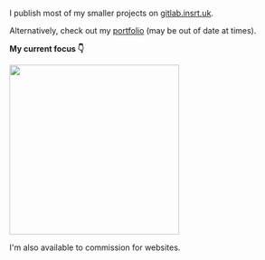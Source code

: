 I publish most of my smaller projects on [gitlab.insrt.uk](https://gitlab.insrt.uk).

Alternatively, check out my [portfolio](https://insrt.uk/projects) (may be out of date at times).

**My current focus 👇**

[<img src="https://revolt.chat/header.png" width="300" />](https://revolt.chat)

I'm also available to commission for websites.
